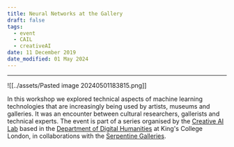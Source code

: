 ```yaml
---
title: Neural Networks at the Gallery
draft: false
tags:
  - event
  - CAIL
  - creativeAI
date: 11 December 2019
date_modified: 01 May 2024
---
```

---

![[../assets/Pasted image 20240501183815.png]]

In this workshop we explored technical aspects of machine learning technologies that are increasingly being used by artists, museums and galleries. It was an encounter between cultural researchers, gallerists and technical experts. The event is part of a series organised by the [Creative AI Lab](https://creative-ai.org/) based in the [Department of Digital Humanities](https://www.kcl.ac.uk/ddh) at King's College London, in collaborations with the [Serpentine Galleries](https://www.serpentinegalleries.org/). 

